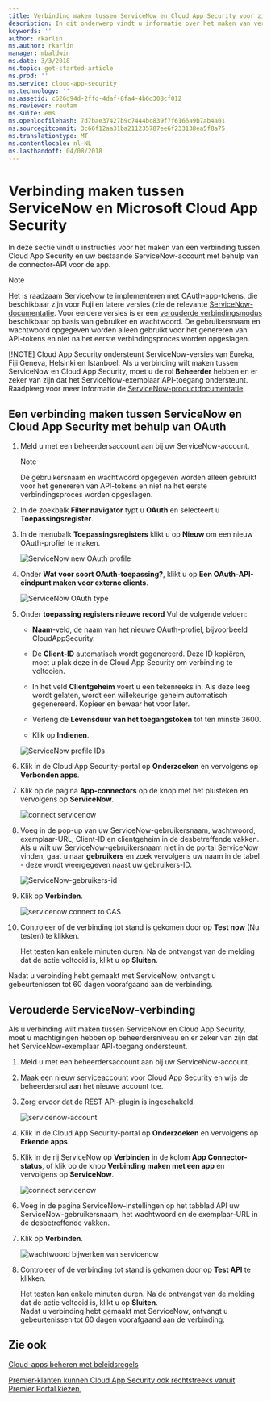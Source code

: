 ```yaml
---
title: Verbinding maken tussen ServiceNow en Cloud App Security voor zichtbaarheid en gebruikscontrole | Microsoft Docs
description: In dit onderwerp vindt u informatie over het maken van verbinding tussen de ServiceNow-app en Cloud App Security via de API-connector.
keywords: ''
author: rkarlin
ms.author: rkarlin
manager: mbaldwin
ms.date: 3/3/2018
ms.topic: get-started-article
ms.prod: ''
ms.service: cloud-app-security
ms.technology: ''
ms.assetid: c626d94d-2ffd-4daf-8fa4-4b6d308cf012
ms.reviewer: reutam
ms.suite: ems
ms.openlocfilehash: 7d7bae37427b9c7444bc839f7f6166a9b7ab4a01
ms.sourcegitcommit: 3c66f12aa31ba211235787ee6f233138ea5f8a75
ms.translationtype: MT
ms.contentlocale: nl-NL
ms.lasthandoff: 04/08/2018
---
```

# <a name="connect-servicenow-to-microsoft-cloud-app-security"></a>Verbinding maken tussen ServiceNow en Microsoft Cloud App Security

In deze sectie vindt u instructies voor het maken van een verbinding tussen Cloud App Security en uw bestaande ServiceNow-account met behulp van de connector-API voor de app. 

> [!NOTE]
>  Het is raadzaam ServiceNow te implementeren met OAuth-app-tokens, die beschikbaar zijn voor Fuji en latere versies (zie de relevante [ServiceNow-documentatie](http://wiki.servicenow.com/index.php?title=OAuth_Applications#gsc.tab=0). Voor eerdere versies is er een [verouderde verbindingsmodus](#legacy-servicenow-connection) beschikbaar op basis van gebruiker en wachtwoord. De gebruikersnaam en wachtwoord opgegeven worden alleen gebruikt voor het genereren van API-tokens en niet na het eerste verbindingsproces worden opgeslagen.
> 
> [!NOTE]
>  Cloud App Security ondersteunt ServiceNow-versies van Eureka, Fiji Geneva, Helsinki en Istanboel. Als u verbinding wilt maken tussen ServiceNow en Cloud App Security, moet u de rol **Beheerder** hebben en er zeker van zijn dat het ServiceNow-exemplaar API-toegang ondersteunt.  Raadpleeg voor meer informatie de [ServiceNow-productdocumentatie](http://wiki.servicenow.com/index.php?title=Base_System_Roles#gsc.tab=0).
  
## <a name="how-to-connect-servicenow-to-cloud-app-security-using-oauth"></a>Een verbinding maken tussen ServiceNow en Cloud App Security met behulp van OAuth
  
  
1. Meld u met een beheerdersaccount aan bij uw ServiceNow-account.  
 
   > [!NOTE]
   >  De gebruikersnaam en wachtwoord opgegeven worden alleen gebruikt voor het genereren van API-tokens en niet na het eerste verbindingsproces worden opgeslagen.

2. In de zoekbalk **Filter navigator** typt u **OAuth** en selecteert u **Toepassingsregister**.

3. In de menubalk **Toepassingsregisters** klikt u op **Nieuw** om een nieuw OAuth-profiel te maken.

   ![ServiceNow new OAuth profile](./media/servicenow-app-registry.png)

4. Onder **Wat voor soort OAuth-toepassing?**, klikt u op **Een OAuth-API-eindpunt maken voor externe clients**.

   ![ServiceNow OAuth type](./media/servicenow-oauth-app-type.png)

5. Onder **toepassing registers nieuwe record** Vul de volgende velden:
    
    - **Naam**-veld, de naam van het nieuwe OAuth-profiel, bijvoorbeeld CloudAppSecurity. 
    
    - De **Client-ID** automatisch wordt gegenereerd. Deze ID kopiëren, moet u plak deze in de Cloud App Security om verbinding te voltooien.
    
    - In het veld **Clientgeheim** voert u een tekenreeks in. Als deze leeg wordt gelaten, wordt een willekeurige geheim automatisch gegenereerd. Kopieer en bewaar het voor later. 
    
    - Verleng de **Levensduur van het toegangstoken** tot ten minste 3600.
    
    - Klik op **Indienen**.

   ![ServiceNow profile IDs](./media/servicenow-profile-ids.png)

6. Klik in de Cloud App Security-portal op **Onderzoeken** en vervolgens op **Verbonden apps**.  
  
7. Klik op de pagina **App-connectors** op de knop met het plusteken en vervolgens op **ServiceNow**.  
  
    ![connect servicenow](./media/connect-servicenow.png "connect servicenow")  
  
8. Voeg in de pop-up van uw ServiceNow-gebruikersnaam, wachtwoord, exemplaar-URL, Client-ID en clientgeheim in de desbetreffende vakken. Als u wilt uw ServiceNow-gebruikersnaam niet in de portal ServiceNow vinden, gaat u naar **gebruikers** en zoek vervolgens uw naam in de tabel - deze wordt weergegeven naast uw gebruikers-ID.

   ![ServiceNow-gebruikers-id](./media/servicenow-userid.png)
  
9. Klik op **Verbinden**.  
  
    ![servicenow connect to CAS](./media/servicenow-portal-connect.png "servicenow connect in portal")  
  
10. Controleer of de verbinding tot stand is gekomen door op **Test now** (Nu testen) te klikken.  
  
    Het testen kan enkele minuten duren. Na de ontvangst van de melding dat de actie voltooid is, klikt u op **Sluiten**.  
  
Nadat u verbinding hebt gemaakt met ServiceNow, ontvangt u gebeurtenissen tot 60 dagen voorafgaand aan de verbinding.
  
## <a name="legacy-servicenow-connection"></a>Verouderde ServiceNow-verbinding

Als u verbinding wilt maken tussen ServiceNow en Cloud App Security, moet u machtigingen hebben op beheerdersniveau en er zeker van zijn dat het ServiceNow-exemplaar API-toegang ondersteunt.   

1. Meld u met een beheerdersaccount aan bij uw ServiceNow-account.   

2. Maak een nieuw serviceaccount voor Cloud App Security en wijs de beheerdersrol aan het nieuwe account toe.   

3. Zorg ervoor dat de REST API-plugin is ingeschakeld.   

   ![servicenow-account](./media/servicenow-account.png "servicenow-account")   

4. Klik in de Cloud App Security-portal op **Onderzoeken** en vervolgens op **Erkende apps**.   

5. Klik in de rij ServiceNow op **Verbinden** in de kolom **App Connector-status**, of klik op de knop **Verbinding maken met een app** en vervolgens op **ServiceNow**.   

   ![connect servicenow](./media/connect-servicenow.png "connect servicenow")   

6. Voeg in de pagina ServiceNow-instellingen op het tabblad API uw ServiceNow-gebruikersnaam, het wachtwoord en de exemplaar-URL in de desbetreffende vakken.   

7. Klik op **Verbinden**.   

   ![wachtwoord bijwerken van servicenow](./media/servicenow-update-password.png "wachtwoord bijwerken van servicenow")   

8. Controleer of de verbinding tot stand is gekomen door op **Test API** te klikken.   
  
   Het testen kan enkele minuten duren. Na de ontvangst van de melding dat de actie voltooid is, klikt u op **Sluiten**.    
   Nadat u verbinding hebt gemaakt met ServiceNow, ontvangt u gebeurtenissen tot 60 dagen voorafgaand aan de verbinding. 


## <a name="see-also"></a>Zie ook  
[Cloud-apps beheren met beleidsregels](control-cloud-apps-with-policies.md)   

[Premier-klanten kunnen Cloud App Security ook rechtstreeks vanuit Premier Portal kiezen.](https://premier.microsoft.com/)  
  
